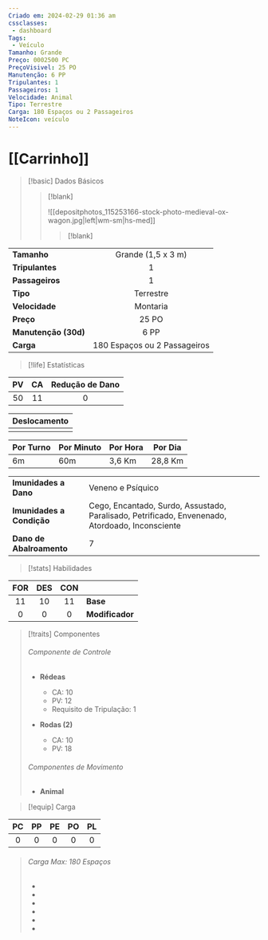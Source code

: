 ```yaml
---
Criado em: 2024-02-29 01:36 am
cssclasses:
 - dashboard
Tags:
 - Veículo
Tamanho: Grande
Preço: 0002500 PC
PreçoVisivel: 25 PO
Manutenção: 6 PP
Tripulantes: 1
Passageiros: 1
Velocidade: Animal
Tipo: Terrestre
Carga: 180 Espaços ou 2 Passageiros
NoteIcon: veículo
---
```

# [[Carrinho]]

> [!basic] Dados Básicos
> 
>> [!blank]
>> 
>> ![[depositphotos_115253166-stock-photo-medieval-ox-wagon.jpg|left|wm-sm|hs-med]] 
>>
>>> [!blank]
>>> 
>>> 
>>>
|                      |             |
| -------------------- |:-----------:|
| **Tamanho**          |   Grande (1,5 x 3 m)   |
| **Tripulantes**      |      1      |
| **Passageiros**      |      1      |
| **Tipo**             |  Terrestre  |
| **Velocidade**       |  Montaria   |
| **Preço**            |    25 PO    |
| **Manutenção (30d)** |    6 PP     | 
| **Carga**            | 180 Espaços ou 2 Passageiros |
>>>
>>
 
> [!life] Estatísticas
> 
| PV  | CA  | Redução de Dano |
|:---:|:---:|:---------------:|
| 50  | 11  |        0        | 
>
| Deslocamento |
| ------------ |
|              |
>
| Por Turno | Por Minuto | Por Hora | Por Dia |
| --------- | ---------- | -------- | ------- |
| 6m        | 60m        | 3,6 Km   | 28,8 Km | 
>
|                             |     |
| --------------------------- | --- |
| **Imunidades a Dano**       |   Veneno e Psíquico  |
| **Imunidades a Condição** |  Cego, Encantado, Surdo, Assustado, Paralisado, Petrificado, Envenenado, Atordoado, Inconsciente   |
| **Dano de Abalroamento** |  7   |

> [!stats]  Habilidades
>
| FOR | DES | CON |                 |
|:---:|:---:|:---:| --------------- |
| 11  | 10  | 11  | **Base**        |
|  0  |  0  |  0  | **Modificador** |
>


> [!traits] Componentes
> 
> ###### Componente de Controle
> 
> - **Rédeas**
> 	- CA: 10
> 	- PV: 12
> 	- Requisito de Tripulação: 1
>
> - **Rodas (2)**
> 	- CA: 10
> 	- PV: 18
>
> ###### Componentes de Movimento
> 
> - **Animal**
> 

> [!equip] Carga
>
| PC  | PP  | PE  | PO  | PL  |
|:---:|:---:|:---:|:---:|:---:|
|  0  |  0  |  0  |  0  |  0  |
>
> ###### Carga Max: 180 Espaços
>
> - 
>
> - 
>
> - 
>
> - 
>
> - 
>
> - 
